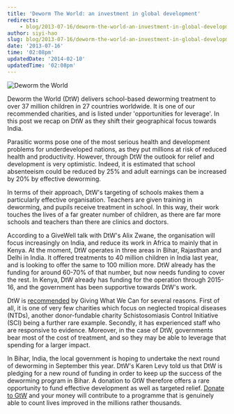 ```yaml
---
title: 'Deworm The World: an investment in global development'
redirects:
    - blog/2013-07-16/deworm-the-world-an-investment-in-global-development-5
author: siyi-hao
slug: blog/2013-07-16/deworm-the-world-an-investment-in-global-development-5
date: '2013-07-16'
time: '02:08pm'
updatedDate: '2014-02-10'
updatedTime: '02:08pm'
---
```

![Deworm the World](http://www.dewormtheworld.org/sites/default/files/imagecache/home_page_slide_image/banner1.jpg)

Deworm the World (DtW) delivers school-based deworming treatment to over 37 million children in 27 countries worldwide. It is one of our recommended charities, and is listed under 'opportunities for leverage'. In this post we recap on DtW as they shift their geographical focus towards India.

Parasitic worms pose one of the most serious health and development problems for underdeveloped nations, as they put millions at risk of reduced health and productivity. However, through DtW the outlook for relief and development is very optimistic. Indeed, it is estimated that school absenteeism could be reduced by 25% and adult earnings can be increased by 20% by effective deworming.

In terms of their approach, DtW's targeting of schools makes them a particularly effective organisation. Teachers are given training in deworming, and pupils receive treatment in school. In this way, their work touches the lives of a far greater number of children, as there are far more schools and teachers than there are clinics and doctors.

According to a GiveWell talk with DtW's Alix Zwane, the organisation will focus increasingly on India, and reduce its work in Africa to mainly that in Kenya. At the moment, DtW operates in three areas in Bihar, Rajasthan and Delhi in India. It offered treatments to 40 million children in India last year, and is looking to offer the same to 100 million more. DtW already has the funding for around 60-70% of that number, but now needs funding to cover the rest. In Kenya, DtW already has funding for the operation through 2015-16, and the government has been supportive towards DtW's work.

DtW is [recommended](http://givingwhatwecan.org/where-to-give/recommended-charities#dewormtheworld) by Giving What We Can for several reasons. First of all, it is one of very few charities which focus on neglected tropical diseases (NTDs), another donor-fundable charity Schistosomiasis Control Initiative (SCI) being a further rare example. Secondly, it has experienced staff who are responsive to evidence. Moreover, in the case of DtW, governments bear most of the cost of treatment, and so they may be able to leverage that spending for a larger impact.

In Bihar, India, the local government is hoping to undertake the next round of deworming in September this year. DtW's Karen Levy told us that DtW is pledging for a new round of funding in order to keep up the success of the deworming program in Bihar. A donation to GtW therefore offers a rare opportunity to fund effective development as well as targeted relief. [Donate to GtW](http://www.dewormtheworld.org/get-involved/donate) and your money will contribute to a programme that is genuinely able to count lives improved in the millions rather thousands.